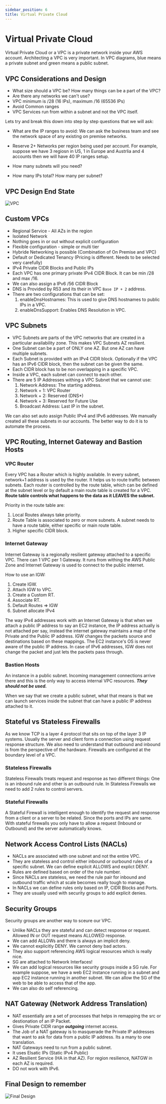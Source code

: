 ```yaml
---
sidebar_position: 6
title: Virtual Private Cloud
---
```


# Virtual Private Cloud

Virtual Private Cloud or a VPC is a private network inside your AWS account. Architecting a VPC is very important. In VPC diagrams, blue means a private subnet and green means a public subnet.

## VPC Considerations and Design

- What size should a VPC be? How many things can be a part of the VPC?
- Are there any networks we can't use?
- VPC minimum is /28 (16 IPs), maximum /16 (65536 IPs)
- Avoid Common ranges
- VPC Services run from within a subnet and not the VPC itself.

Lets try and break this down into step by step questions that we will ask:

- What are the IP ranges to avoid: We can ask the business team and see the network space of any existing on premise networks.
- Reserve 2+ Networks per region being used per account. For example, suppose we have 3 regiosn in US, 1 in Europe and Austrlia and 4 accounts then we will have 40 IP ranges setup.

- How many subnets will you need?
- How many IPs total? How many per subnet?

## VPC Design End State

![VPC](./vpc.png)

## Custom VPCs

- Regional Service - All AZs in the region
- Isolated Network
- Nothing goes in or out without explicit configuration
- Flexible configuration - simple or multi tier
- Hybride Networking is possible (Combination of On Premise and VPC)
- Default or Dedicated Tenancy (Pricing is different. Needs to be selected very carefully)
- IPv4 Private CIDR Blocks and Public IPs
- Each VPC has one primary private IPv4 CIDR Block. It can be min /28 and max /16.
- We can also assign a IPv6 /56 CIDR Block
- DNS is Provided by R53 and its their in VPC `Base IP + 2` address.
- There are two configurations that can be set:
  1. enableDnsHostnames: This is used to give DNS hostnames to public IPs in a VPC.
  2. enableDnsSupport: Enables DNS Resolution in VPC.

## VPC Subnets

- VPC Subnets are parts of the VPC networks that are created in a particular availability zone. This makes VPC Subnets AZ resilient.
- One Subnet can be a part of ONLY one AZ. But one AZ can have multiple subnets.
- Each Subnet is provided with an IPv4 CIDR block. Optionally if the VPC has an IPv6 CIDR block, then the subnet can be given the same.
- Each CIDR block has to be non overlapping in a specific VPC.
- Inside a VPC, each subnet can connect to each other.
- There are 5 IP Addresses withing a VPC Subnet that we cannot use:
  1. Network Address: The starting address.
  2. Network + 1: VPC Router
  3. Network + 2: Reserved (DNS\*)
  4. Network + 3: Reserved for Future Use
  5. Broadcast Address: Last IP in the subnet.

We can also set auto assign Public IPv4 and IPv6 addresses. We manually created all these subnets in our accounts. The better way to do it is to automate the process.

## VPC Routing, Internet Gateway and Bastion Hosts

### VPC Router

Every VPC has a Router which is highly available. In every subnet, network+1 address is used by the router. It helps us to route traffic between subnets. Each router is controlled by the route table, which can be defined at the subnet level or by default a main route table is created for a VPC. **Route table controls what happens to the data as it LEAVES the subnet.**

Priority in the route table are:

1. Local Routes always take priority.
2. Route Table is associated to zero or more subnets. A subnet needs to have a route table, either specific or main route table.
3. Higher specific CIDR block.

### Internet Gateway

Internet Gateway is a regionally resilient gateway attached to a specific VPC. There can 1 VPC per 1 Gateway. It runs from withing the AWS Public Zone and Internet Gateway is used to connect to the public internet.

How to use an IGW:

1. Create IGW.
2. Attach IGW to VPC.
3. Create a Custom RT.
4. Associate RT.
5. Default Routes => IGW
6. Subnet allocate IPv4

The way IPv4 addresses work with an Internet Gateway is that when we attach a public IP address to say an EC2 instance, the IP address actually is not attached per say, instead the internet gateway maintains a map of the Private and the Public IP address. IGW changes the packets source and destinations based on these mappings. The EC2 instance's OS is never aware of the public IP address. In case of IPv6 addresses, IGW does not change the packet and just lets the packets pass through.

### Bastion Hosts

An instance in a public subnet. Incoming management connections arrive there and this is the only way to access internal VPC resources. **_They should not be used._**

When we say that we create a public subnet, what that means is that we can launch services inside the subnet that can have a public IP address attached to it.

## Stateful vs Stateless Firewalls

As we know TCP is a layer 4 protocol that sits on top of the layer 3 IP systems. Usually the server and client form a connection using request response structure. We also need to understand that outbound and inbound is from the perspective of the hardware. Firewalls are configured at the boundary level of a VPC.

### Stateless Firewalls

Stateless Firewalls treats request and response as two different things: One is an inbound rule and other is an outbound rule. In Stateless Firewalls we need to add 2 rules to control servers.

### Stateful Firewalls

A Stateful Firewall is intelligent enough to identify the request and response from a client or a server to be related. Since the ports and IPs are same. With stateful firewalls you only have to allow a request (Inbound or Outbound) and the server automatically knows.

## Network Access Control Lists (NACLs)

- NACLs are associated with one subnet and not the entire VPC.
- They are stateless and control either inbound or ourbound rules of a specific subnet. We can define explicit ALLOWS and explict DENY.
- Rules are defined based on order of the rule number.
- Since NACLs are stateless, we need the rule pair for inbound and outbound traffic which at scale becomes really tough to manage.
- In NACLs we can define rules only based on IP, CIDR Blocks and Ports.
- They are usually used with security groups to add explicit denies.

## Security Groups

Security groups are another way to sceure our VPC.

- Unlike NACLs they are stateful and can detect response or request. Allowed IN or OUT request means ALLOWED response.
- We can add ALLOWs and there is always an implicit deny.
- We cannot explicitly DENY. We cannot deny bad actors.
- They also support referencing AWS logical resources which is really nice.
- SG are attached to Network Interfaces!
- We can add logical resources like security groups inside a SG rule. For example suppose, we have a web EC2 instance running in a subnet and app EC2 instance running in another subnet. We can allow the SG of the web to be able to access that of the app.
- We can also do self referencing.

## NAT Gateway (Network Address Translation)

- NAT essentially are a set of processes that helps in remapping the src or destionation of an IP Packet.
- Gives Private CIDR range **_outgoing_** internet access.
- The Job of a NAT gateway is to masquerade the Private IP addresses that want to ask for data from a public IP address. Its a many to one translation.
- NAT Gateways need to run from a public subnet.
- It uses Elsatic IPs (Static IPv4 Public)
- AZ Resilient Service (HA in that AZ). For region resilience, NATGW in each AZ is required.
- DO not work with IPv6.

## Final Design to remember

![Final Design](./final-design.png)
